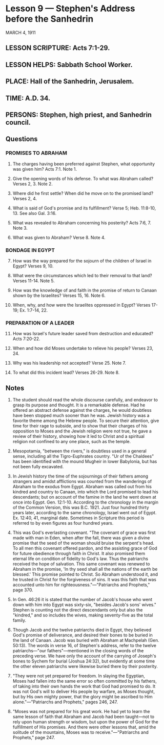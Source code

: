# Lesson 9 — Stephen's Address before the Sanhedrin

MARCH 4, 1911

## LESSON SCRIPTURE: Acts 7:1-29.

## LESSON HELPS: Sabbath School Worker.

## PLACE: Hall of the Sanhedrin, Jerusalem.

## TIME: A.D. 34.

## PERSONS: Stephen, high priest, and Sanhedrin council.

## Questions

### PROMISES TO ABRAHAM

1. The charges having been preferred against Stephen, what opportunity was given him? Acts 7:1. Note 1.

2. Give the opening words of his defense. To what was Abraham called? Verses 2, 3. Note 2.

3. Where did he first settle? When did he move on to the promised land? Verses 2, 4.

4. What is said of God's promise and its fulfillment? Verse 5; Heb. 11:8-10, 13. See also Gal. 3:16.

5. What was revealed to Abraham concerning his posterity? Acts 7:6, 7. Note 3.

6. What was given to Abraham? Verse 8. Note 4.

### BONDAGE IN EGYPT

7. How was the way prepared for the sojourn of the children of Israel in Egypt? Verses 9, 10.

8. What were the circumstances which led to their removal to that land? Verses 11-14. Note 5.

9. How was the knowledge of and faith in the promise of return to Canaan shown by the Israelites? Verses 15, 16. Note 6.

10. When, why, and how were the Israelites oppressed in Egypt? Verses 17-19; Ex. 1:7-14, 22.

### PREPARATION OF A LEADER

11. How was Israel's future leader saved from destruction and educated? Acts 7:20-22.

12. When and how did Moses undertake to relieve his people? Verses 23, 24.

13. Why was his leadership not accepted? Verse 25. Note 7.

14. To what did this incident lead? Verses 26-29. Note 8.

## Notes

1. The student should read the whole discourse carefully, and endeavor to grasp its purpose and thought. It is a remarkable defense. Had he offered an abstract defense against the charges, he would doubtless have been stopped much sooner than he was. Jewish history was a favorite theme among the Hebrew people. To secure their attention, give time for their rage to subside, and to show that their charges of his opposition to Moses and the Jewish religion were not true, he gave a review of their history, showing how it led to Christ and a spiritual religion not confined to any one place, such as the temple.

2. Mesopotamia, "between the rivers," is doubtless used in a general sense, including all the Tigro-Euphrates country. "Ur of the Chaldees" has been identified with the mound Mugheir in lower Babylonia, but has not been fully excavated.

3. In Jewish history the time of the sojournings of their fathers among strangers and amidst afflictions was counted from the wanderings of Abraham to the exodus from Egypt. Abraham was called out from his kindred and country to Canaan, into which the Lord promised to lead his descendants; but on account of the famine in the land he went down at once into Egypt. Gen. 12:1-10. According to the chronology in the margin of the Common Version, this was B.C. 1921. Just four hundred thirty years later, according to the same chronology, Israel went out of Egypt. Ex. 12:40, 41, marginal date. Sometimes in Scripture this period is referred to by even figures as four hundred years.

4. This was God's everlasting covenant. "The covenant of grace was first made with man in Eden, when after the fall, there was given a divine promise that the seed of the woman should bruise the serpent's head. To all men this covenant offered pardon, and the assisting grace of God for future obedience through faith in Christ. It also promised them eternal life on condition of fidelity to God's law. Thus the patriarchs received the hope of salvation. This same covenant was renewed to Abraham in the promise, 'In thy seed shall all the nations of the earth be blessed.' This promise pointed to Christ. So Abraham understood it, and he trusted in Christ for the forgiveness of sins. It was this faith that was accounted unto him for righteousness."—"Patriarchs and Prophets," page 370.

5. In Gen. 46:26 it is stated that the number of Jacob's house who went down with him into Egypt was sixty-six, "besides Jacob's sons' wives." Stephen is counting not the direct descendants only but also the "kindred," and so includes the wives, making seventy-five as the total family.

6. Though Jacob and the twelve patriarchs died in Egypt, they believed God's promise of deliverance, and desired their bones to be buried in the land of Canaan. Jacob was buried with Abraham at Machpelah (Gen. 50:13). The words in verse 16, of Stephen's address, refer to the twelve patriarchs—"our fathers"—mentioned in the closing words of the preceding verse. We have only the account of the carrying of Joseph's bones to Sychem for burial (Joshua 24:32), but evidently at some time the other eleven patriarchs were likewise buried there by their posterity.

7. "They were not yet prepared for freedom. In slaying the Egyptian, Moses had fallen into the same error so often committed by his fathers, of taking into their own hands the work that God had promised to do. It was not God's will to deliver His people by warfare, as Moses thought, but by His own mighty power, that the glory might be ascribed to Him alone."—"Patriarchs and Prophets," pages 246, 247.

8. "Moses was not prepared for his great work. He had yet to learn the same lesson of faith that Abraham and Jacob had been taught—not to rely upon human strength or wisdom, but upon the power of God for the fulfillment of His promises. And there were other lessons that, amid the solitude of the mountains, Moses was to receive."—"Patriarchs and Prophets," page 247.